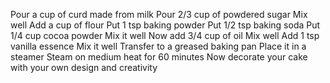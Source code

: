 Pour a cup of curd made from milk
Pour 2/3 cup of powdered sugar
Mix well
Add a cup of flour
Put 1 tsp baking powder
Put 1/2 tsp baking soda
Put 1/4 cup cocoa powder
Mix it well
Now add 3/4 cup of oil
Mix well
Add 1 tsp vanilla essence
Mix it well
Transfer to a greased baking pan
Place it in a steamer
Steam on medium heat for 60 minutes
Now decorate your cake with your own design and creativity

